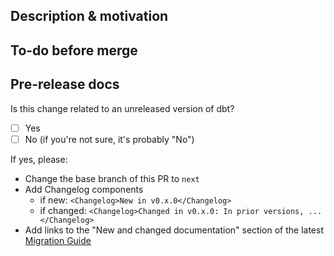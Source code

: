 ## Description & motivation
<!---
Describe your changes, and why you're making them. Is this linked to an open
issue, a Trello card, or another pull request? Link it here.
-->

## To-do before merge
<!---
(Optional -- remove this section if not needed)
Include any notes about things that need to happen before this PR is merged, e.g.:
- [ ] Change the base branch
- [ ] Ensure PR #56 is merged
-->

## Pre-release docs
Is this change related to an unreleased version of dbt?
- [ ] Yes
- [ ] No (if you're not sure, it's probably "No")

If yes, please:
- Change the base branch of this PR to `next`
- Add Changelog components
    - if new: `<Changelog>New in v0.x.0</Changelog>`
    - if changed: `<Changelog>Changed in v0.x.0: In prior versions, ...</Changelog>`
- Add links to the "New and changed documentation" section of the latest [Migration Guide](../website/docs/docs/guides/migration-guide)
